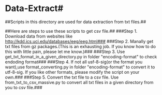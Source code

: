 # Data-Extract#
##Scripts in this directory are used for data extraction from txt files.##

##Here are steps to use these scripts to get csv file.##
###Step 1. Download data from websites like http://kdd.ics.uci.edu/databases/eeg/eeg.html###
###Step 2. Manally get txt files from gz packages.(This is an exhausting job. If you know how to do this with little pain, please let me know.)###
###Step 3. Use get_txt_format_in_a_given_directory.py in folder "encoding-format" to check endoding format###
###Step 4. If not all usf-8-sig(or the format you want),use format_converting.py in folder "encoding-format" to convert it to utf-8-sig. If you like other formats, please modify the script on your own.###
###Step 5. Convert the txt file to a csv file. Use from_txt_to_csv_massive.py to convert all txt files in a given directory from you to csv file.###
